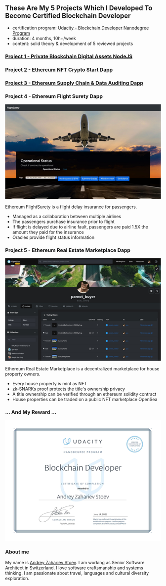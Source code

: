 ## These Are My 5 Projects Which I Developed To Become Certified Blockchain Developer

- certification
  program: [Udacity - Blockchain Developer Nanodegree Program](https://www.udacity.com/course/blockchain-developer-nanodegree--nd1309)
- duration: 4 months, 10h+/week
- content: solid theory & development of 5 reviewed projects

### [Project 1 - Private Blockchain Digital Assets NodeJS](project1-private-blockchain-digital-assets-nodejs/README.md)

### [Project 2 - Ethereum NFT Crypto Start Dapp](project2-ethereum-nft-crypto-star-dapp/README.md)

### [Project 3 - Ethereum Supply Chain & Data Auditing Dapp](project3-ethereum-supply-chain-n-data-auditing-dapp/README.md)

### Project 4 - Ethereum Flight Surety Dapp

[![project4](project4-ethereum-flight-surety-dapp/res/flight-surety-dapp1.jpg)](project4-ethereum-flight-surety-dapp/README.md)

Ethereum FlightSurety is a flight delay insurance for passengers.

- Managed as a collaboration between multiple airlines
- The passengers purchase insurance prior to flight
- If flight is delayed due to airline fault, passengers are paid 1.5X the amount they paid for the insurance
- Oracles provide flight status information

### Project 5 - Ethereum Real Estate Marketplace Dapp

[![project5](project5-ethereum-real-estate-marketplace-dapp/res/pareot-reseller.jpg)](project5-ethereum-real-estate-marketplace-dapp/README.md)

Ethereum Real Estate Marketplace is a decentralized marketplace for house property owners.

- Every house property is mint as NFT
- zk-SNARKs proof protects the title's ownership privacy
- A title ownership can be verified through an ethereum solidity contract
- House properties can be traded on a public NFT marketplace OpenSea

### ... And My Reward ...

[![my certificate](res/stoev-blockchain-developer-certificate.jpg)](https://confirm.udacity.com/D3M4JLAF)

### About me

My name is [Andrey Zahariev Stoev](https://www.linkedin.com/in/andistoev). I am working as Senior Software Architect in
Switzerland. I love software craftsmanship and systems thinking. I am passionate about travel, languages and cultural
diversity exploration.
